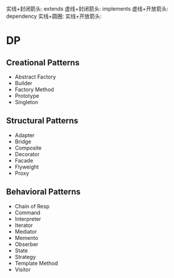 实线+封闭箭头: extends
虚线+封闭箭头: implements
虚线+开放箭头: dependency
实线+圆圈: 
实线+开放箭头: 

# DP
## Creational Patterns
- Abstract Factory
- Builder
- Factory Method
- Prototype
-  Singleton

## Structural Patterns
- Adapter
- Bridge
- Composite
- Decorator
- Facade
- Flyweight
- Proxy

## Behavioral Patterns
- Chain of Resp
- Command
- Interpreter
- Iterator
- Mediator
- Memento
- Obserber
- State
- Strategy
- Template Method
- Visitor
